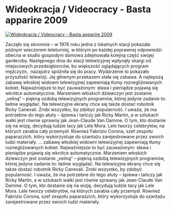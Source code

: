 Wideokracja / Videocracy - Basta apparire 2009 
=============
[![Wideokracja / Videocracy - Basta apparire 2009 ](http://vidos.pl/images/player.gif)](http://vidos.pl/wideokracja-videocracy-basta-apparire-2009)

 Zaczęło się skromnie – w 1976 roku jedna z lokalnych stacji pokazała późnym wieczorem teleturniej, w którym po każdej poprawnej odpowiedzi obecna w studio gospodyni domowa zdejmowała kolejną część swojej garderoby. Następnego dnia do stacji telewizyjnej wpłynęły skargi od miejscowych przedsiębiorców, bo większość oglądających program mężczyzn,  nazajutrz spóźniła się do pracy. Wydarzenie to pokazało przyszłość telewizji. Jej głównym przekazem stała się zabawa. A najlepszą zabawę włoskiej widowni telewizyjnej zapewniają tłumy roznegliżowanych kobiet. Najważniejsze to być zauważonym: sława i pieniądze pojawią się wkrótce automatycznie. Marzeniem włoskich dziewczyn jest zostanie „veliną” – piękną ozdobą telewizyjnych programów, której jedyne zadanie to: ładnie wyglądać. Na telewizyjne ekrany chce się także dostać robotnik Ricky Canevali. Zrobi wszystko, by zdobyć popularność. I uważa, że ma potrzebne do tego atuty – śpiewa i tańczy jak Ricky Martin, a w sztukach walki jest równie sprawny jak Jean-Claude Van Damme. O tym, kto dostanie się na wizję, decydują ludzie tacy jak Lele Mora. Lele tworzy celebrytów, na których zarabia cały przemysł. Również Fabrizio Corona, szef zespołu paparazzich, który wykorzystuje do szantażu zarejestrowane przez swoich ludzi materiały.   ... zabawę włoskiej widowni telewizyjnej zapewniają tłumy roznegliżowanych kobiet. Najważniejsze to być zauważonym: sława i pieniądze pojawią się wkrótce automatycznie. Marzeniem włoskich dziewczyn jest zostanie „veliną” – piękną ozdobą telewizyjnych programów, której jedyne zadanie to: ładnie wyglądać. Na telewizyjne ekrany chce się także dostać robotnik Ricky Canevali. Zrobi wszystko, by zdobyć popularność. I uważa, że ma potrzebne do tego atuty – śpiewa i tańczy jak Ricky Martin, a w sztukach walki jest równie sprawny jak Jean-Claude Van Damme. O tym, kto dostanie się na wizję, decydują ludzie tacy jak Lele Mora. Lele tworzy celebrytów, na których zarabia cały przemysł. Również Fabrizio Corona, szef zespołu paparazzich, który wykorzystuje do szantażu zarejestrowane przez swoich ludzi materiały.
